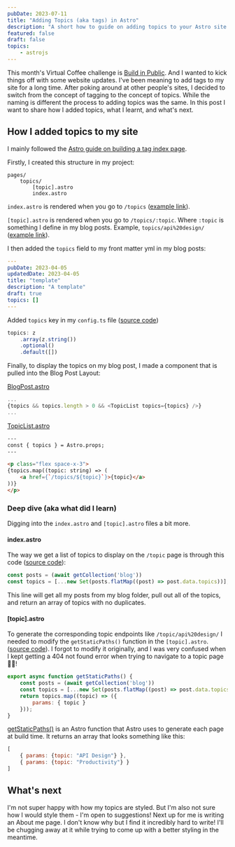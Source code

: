 ```yaml
---
pubDate: 2023-07-11
title: "Adding Topics (aka tags) in Astro"
description: "A short how to guide on adding topics to your Astro site. Part of Virtual Coffee Build in Public challenge"
featured: false
draft: false
topics:
	- astrojs
---
```


This month's Virtual Coffee challenge is [Build in Public](https://dev.to/virtualcoffee/join-virtual-coffee-for-the-build-in-public-the-power-of-daily-standup-and-demo-challenge-35kb). And I wanted to kick things off with some website updates. I've been meaning to add tags to my site for a long time. After poking around at other people's sites, I decided to switch from the concept of tagging to the concept of topics. While the naming is different the process to adding topics was the same. In this post I want to share how I added topics, what I learnt, and what's next.

## How I added topics to my site
I mainly followed the [Astro guide on building a tag index page](https://docs.astro.build/en/tutorial/5-astro-api/3/).

Firstly, I created this structure in my project:

```
pages/
	topics/
		[topic].astro
		index.astro
```

`index.astro` is rendered when you go to `/topics` ([example link](https://jonathanyeong.com/topics/)).

`[topic].astro` is rendered when you go to `/topics/:topic`. Where `:topic` is something I define in my blog posts. Example, `topics/api%20design/` ([example link](https://jonathanyeong.com/topics/api%20design/)).

I then added the `topics` field to my front matter yml in my blog posts:
```yml
---
pubDate: 2023-04-05
updatedDate: 2023-04-05
title: "template"
description: "A template"
draft: true
topics: []
---
```

Added `topics` key in my `config.ts` file ([source code](https://github.com/jonathanyeong/personal-website/blob/main/src/content/config.ts#L21))
```javascript
topics: z
	.array(z.string())
	.optional()
	.default([])
```

Finally, to display the topics on my blog post, I made a component that is pulled into the Blog Post Layout:

[BlogPost.astro](https://github.com/jonathanyeong/personal-website/blob/main/src/layouts/BlogPost.astro#L25)
```javascript
...
{topics && topics.length > 0 && <TopicList topics={topics} />}
...
```

[TopicList.astro](https://github.com/jonathanyeong/personal-website/blob/main/src/components/TopicList.astro)
```html
---
const { topics } = Astro.props;
---

<p class="flex space-x-3">
{topics.map((topic: string) => (
	<a href={`/topics/${topic}`}>{topic}</a>
))}
</p>
```

### Deep dive (aka what did I learn)

Digging into the `index.astro` and `[topic].astro` files a bit more.

#### index.astro
The way we get a list of topics to display on the `/topic` page is through this code ([source code](https://github.com/jonathanyeong/personal-website/blob/main/src/pages/topics/index.astro#L9)):

```javascript
const posts = (await getCollection('blog'))
const topics = [...new Set(posts.flatMap((post) => post.data.topics))];
```

This line will get all my posts from my blog folder, pull out all of the topics, and return an array of topics with no duplicates.

#### [topic].astro
To generate the corresponding topic endpoints like `/topic/api%20design/` I needed to modify the `getStaticPaths()` function in the `[topic].astro`. ([source code](https://github.com/jonathanyeong/personal-website/blob/main/src/pages/topics/%5Btopic%5D.astro#L7)). I forgot to modify it originally, and I was very confused when I kept getting a 404 not found error when trying to navigate to a topic page 🤦🏻!

```javascript
export async function getStaticPaths() {
	const posts = (await getCollection('blog'))
	const topics = [...new Set(posts.flatMap((post) => post.data.topics))];
	return topics.map((topic) => ({
		params: { topic }
	}));
}
```

[getStaticPaths()](https://docs.astro.build/en/reference/api-reference/#getstaticpaths) is an Astro function that Astro uses to generate each page at build time. It returns an array that looks something like this:

```javascript
[
	{ params: {topic: "API Design"} },
	{ params: {topic: "Productivity"} }
]
```


## What's next
I'm not super happy with how my topics are styled. But I'm also not sure how I would style them - I'm open to suggestions! Next up for me is writing an About me page. I don't know why but I find it incredibly hard to write! I'll be chugging away at it while trying to come up with a better styling in the meantime.